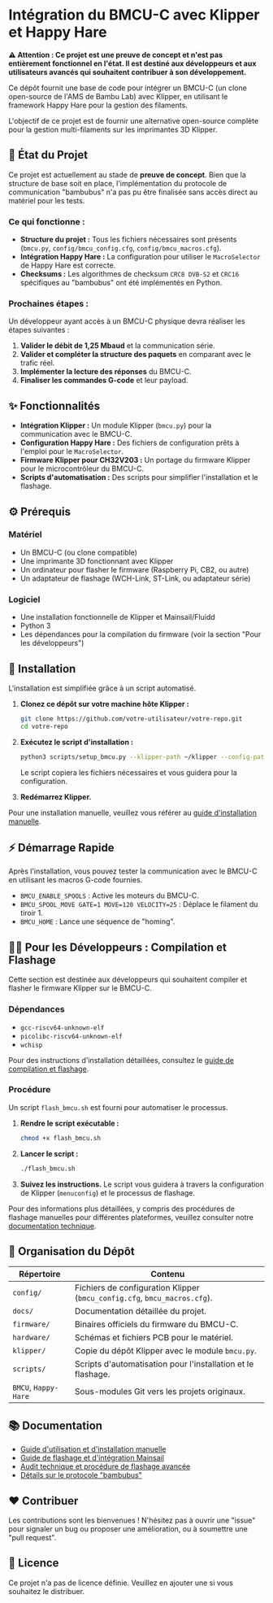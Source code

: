 # Intégration du BMCU-C avec Klipper et Happy Hare

**⚠️ Attention : Ce projet est une preuve de concept et n'est pas entièrement fonctionnel en l'état. Il est destiné aux développeurs et aux utilisateurs avancés qui souhaitent contribuer à son développement.**

Ce dépôt fournit une base de code pour intégrer un BMCU-C (un clone open-source de l'AMS de Bambu Lab) avec Klipper, en utilisant le framework Happy Hare pour la gestion des filaments.

L'objectif de ce projet est de fournir une alternative open-source complète pour la gestion multi-filaments sur les imprimantes 3D Klipper.

## 📝 État du Projet

Ce projet est actuellement au stade de **preuve de concept**. Bien que la structure de base soit en place, l'implémentation du protocole de communication "bambubus" n'a pas pu être finalisée sans accès direct au matériel pour les tests.

### Ce qui fonctionne :

*   **Structure du projet :** Tous les fichiers nécessaires sont présents (`bmcu.py`, `config/bmcu_config.cfg`, `config/bmcu_macros.cfg`).
*   **Intégration Happy Hare :** La configuration pour utiliser le `MacroSelector` de Happy Hare est correcte.
*   **Checksums :** Les algorithmes de checksum `CRC8 DVB-S2` et `CRC16` spécifiques au "bambubus" ont été implémentés en Python.

### Prochaines étapes :

Un développeur ayant accès à un BMCU-C physique devra réaliser les étapes suivantes :

1.  **Valider le débit de 1,25 Mbaud** et la communication série.
2.  **Valider et compléter la structure des paquets** en comparant avec le trafic réel.
3.  **Implémenter la lecture des réponses** du BMCU-C.
4.  **Finaliser les commandes G-code** et leur payload.

## ✨ Fonctionnalités

*   **Intégration Klipper :** Un module Klipper (`bmcu.py`) pour la communication avec le BMCU-C.
*   **Configuration Happy Hare :** Des fichiers de configuration prêts à l'emploi pour le `MacroSelector`.
*   **Firmware Klipper pour CH32V203 :** Un portage du firmware Klipper pour le microcontrôleur du BMCU-C.
*   **Scripts d'automatisation :** Des scripts pour simplifier l'installation et le flashage.

## ⚙️ Prérequis

### Matériel

*   Un BMCU-C (ou clone compatible)
*   Une imprimante 3D fonctionnant avec Klipper
*   Un ordinateur pour flasher le firmware (Raspberry Pi, CB2, ou autre)
*   Un adaptateur de flashage (WCH-Link, ST-Link, ou adaptateur série)

### Logiciel

*   Une installation fonctionnelle de Klipper et Mainsail/Fluidd
*   Python 3
*   Les dépendances pour la compilation du firmware (voir la section "Pour les développeurs")

## 🚀 Installation

L'installation est simplifiée grâce à un script automatisé.

1.  **Clonez ce dépôt sur votre machine hôte Klipper :**
    ```bash
    git clone https://github.com/votre-utilisateur/votre-repo.git
    cd votre-repo
    ```

2.  **Exécutez le script d'installation :**
    ```bash
    python3 scripts/setup_bmcu.py --klipper-path ~/klipper --config-path ~/klipper_config --printer-config ~/klipper_config/printer.cfg
    ```
    Le script copiera les fichiers nécessaires et vous guidera pour la configuration.

3.  **Redémarrez Klipper.**

Pour une installation manuelle, veuillez vous référer au [guide d'installation manuelle](docs/usage.md).

## ⚡ Démarrage Rapide

Après l'installation, vous pouvez tester la communication avec le BMCU-C en utilisant les macros G-code fournies.

*   `BMCU_ENABLE_SPOOLS` : Active les moteurs du BMCU-C.
*   `BMCU_SPOOL_MOVE GATE=1 MOVE=120 VELOCITY=25` : Déplace le filament du tiroir 1.
*   `BMCU_HOME` : Lance une séquence de "homing".

## 👨‍💻 Pour les Développeurs : Compilation et Flashage

Cette section est destinée aux développeurs qui souhaitent compiler et flasher le firmware Klipper sur le BMCU-C.

### Dépendances

*   `gcc-riscv64-unknown-elf`
*   `picolibc-riscv64-unknown-elf`
*   `wchisp`

Pour des instructions d'installation détaillées, consultez le [guide de compilation et flashage](docs/ch32v203_audit_et_flash.md).

### Procédure

Un script `flash_bmcu.sh` est fourni pour automatiser le processus.

1.  **Rendre le script exécutable :**
    ```bash
    chmod +x flash_bmcu.sh
    ```

2.  **Lancer le script :**
    ```bash
    ./flash_bmcu.sh
    ```

3.  **Suivez les instructions.** Le script vous guidera à travers la configuration de Klipper (`menuconfig`) et le processus de flashage.

Pour des informations plus détaillées, y compris des procédures de flashage manuelles pour différentes plateformes, veuillez consulter notre [documentation technique](docs/ch32v203_audit_et_flash.md).

## 📁 Organisation du Dépôt

| Répertoire      | Contenu                                                               |
| --------------- | --------------------------------------------------------------------- |
| `config/`       | Fichiers de configuration Klipper (`bmcu_config.cfg`, `bmcu_macros.cfg`). |
| `docs/`         | Documentation détaillée du projet.                                    |
| `firmware/`     | Binaires officiels du firmware du BMCU-C.                             |
| `hardware/`     | Schémas et fichiers PCB pour le matériel.                             |
| `klipper/`      | Copie du dépôt Klipper avec le module `bmcu.py`.                      |
| `scripts/`      | Scripts d'automatisation pour l'installation et le flashage.          |
| `BMCU`, `Happy-Hare` | Sous-modules Git vers les projets originaux.                     |

## 📚 Documentation

*   [Guide d'utilisation et d'installation manuelle](docs/usage.md)
*   [Guide de flashage et d'intégration Mainsail](docs/bmcu_c_flashing_mainsail.md)
*   [Audit technique et procédure de flashage avancée](docs/ch32v203_audit_et_flash.md)
*   [Détails sur le protocole "bambubus"](docs/bambubus_protocol.md)

## ❤️ Contribuer

Les contributions sont les bienvenues ! N'hésitez pas à ouvrir une "issue" pour signaler un bug ou proposer une amélioration, ou à soumettre une "pull request".

## 📄 Licence

Ce projet n'a pas de licence définie. Veuillez en ajouter une si vous souhaitez le distribuer.
